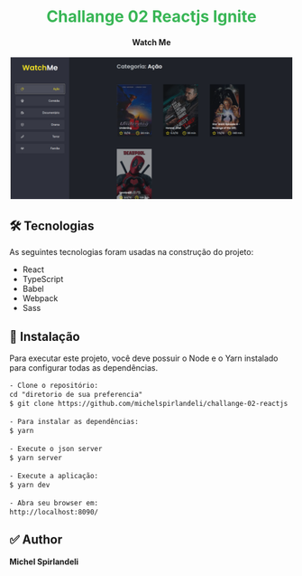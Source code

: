 <h1 align="center" style="color:#39b656">Challange 02 Reactjs Ignite</h1>

<h4 align="center">Watch Me</h4>
<p align="center">
  <img  src="./src/assets/img/watch.png" width="500">
</p>

## 🛠 Tecnologias

As seguintes tecnologias foram usadas na construção do projeto:

- React
- TypeScript
- Babel
- Webpack
- Sass

## 🎲 Instalação

Para executar este projeto, você deve possuir o Node e o Yarn instalado para configurar todas as dependências.

```shell
- Clone o repositório:
cd "diretorio de sua preferencia"
$ git clone https://github.com/michelspirlandeli/challange-02-reactjs

- Para instalar as dependências:
$ yarn

- Execute o json server
$ yarn server

- Execute a aplicação:
$ yarn dev

- Abra seu browser em:
http://localhost:8090/
```

## ✅ Author

**Michel Spirlandeli**